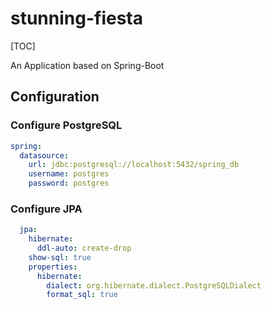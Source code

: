 # stunning-fiesta

[TOC]

An Application based on Spring-Boot

## Configuration

### Configure PostgreSQL

```yaml
spring:
  datasource:
    url: jdbc:postgresql://localhost:5432/spring_db
    username: postgres
    password: postgres
```

### Configure JPA

```yaml
  jpa:
    hibernate:
      ddl-auto: create-drop
    show-sql: true
    properties:
      hibernate:
        dialect: org.hibernate.dialect.PostgreSQLDialect
        format_sql: true
```